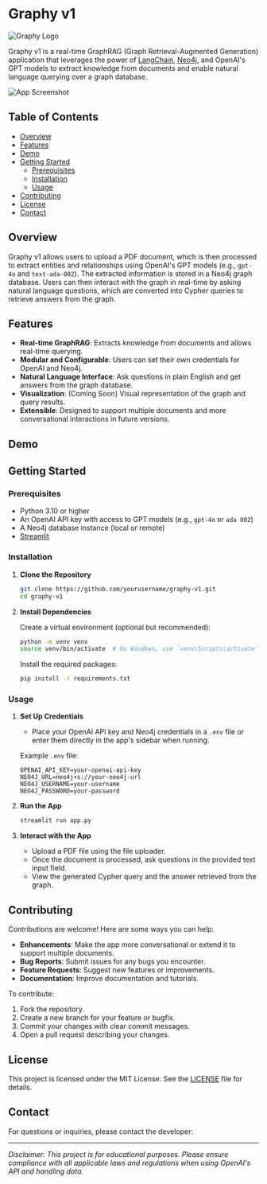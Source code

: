 # Graphy v1

![Graphy Logo](./logo.png)

Graphy v1 is a real-time GraphRAG (Graph Retrieval-Augmented Generation) application that leverages the power of [LangChain](https://python.langchain.com/), [Neo4j](https://neo4j.com/), and OpenAI's GPT models to extract knowledge from documents and enable natural language querying over a graph database.

![App Screenshot](./sct.png)

## Table of Contents

- [Overview](#overview)
- [Features](#features)
- [Demo](#demo)
- [Getting Started](#getting-started)
  - [Prerequisites](#prerequisites)
  - [Installation](#installation)
  - [Usage](#usage)
- [Contributing](#contributing)
- [License](#license)
- [Contact](#contact)

## Overview

Graphy v1 allows users to upload a PDF document, which is then processed to extract entities and relationships using OpenAI's GPT models (e.g., `gpt-4o` and `text-ada-002`). The extracted information is stored in a Neo4j graph database. Users can then interact with the graph in real-time by asking natural language questions, which are converted into Cypher queries to retrieve answers from the graph.

## Features

- **Real-time GraphRAG**: Extracts knowledge from documents and allows real-time querying.
- **Modular and Configurable**: Users can set their own credentials for OpenAI and Neo4j.
- **Natural Language Interface**: Ask questions in plain English and get answers from the graph database.
- **Visualization**: (Coming Soon) Visual representation of the graph and query results.
- **Extensible**: Designed to support multiple documents and more conversational interactions in future versions.

## Demo


## Getting Started

### Prerequisites

- Python 3.10 or higher
- An OpenAI API key with access to GPT models (e.g., `gpt-4o` or `ada 002`)
- A Neo4j database instance (local or remote)
- [Streamlit](https://streamlit.io/)

### Installation

1. **Clone the Repository**

   ```bash
   git clone https://github.com/yourusername/graphy-v1.git
   cd graphy-v1
   ```

2. **Install Dependencies**

   Create a virtual environment (optional but recommended):

   ```bash
   python -m venv venv
   source venv/bin/activate  # On Windows, use `venv\Scripts\activate`
   ```

   Install the required packages:

   ```bash
   pip install -r requirements.txt
   ```

### Usage

1. **Set Up Credentials**

   - Place your OpenAI API key and Neo4j credentials in a `.env` file or enter them directly in the app's sidebar when running.

   Example `.env` file:

   ```env
   OPENAI_API_KEY=your-openai-api-key
   NEO4J_URL=neo4j+s://your-neo4j-url
   NEO4J_USERNAME=your-username
   NEO4J_PASSWORD=your-password
   ```

2. **Run the App**

   ```bash
   streamlit run app.py
   ```

3. **Interact with the App**

   - Upload a PDF file using the file uploader.
   - Once the document is processed, ask questions in the provided text input field.
   - View the generated Cypher query and the answer retrieved from the graph.

## Contributing

Contributions are welcome! Here are some ways you can help:

- **Enhancements**: Make the app more conversational or extend it to support multiple documents.
- **Bug Reports**: Submit issues for any bugs you encounter.
- **Feature Requests**: Suggest new features or improvements.
- **Documentation**: Improve documentation and tutorials.

To contribute:

1. Fork the repository.
2. Create a new branch for your feature or bugfix.
3. Commit your changes with clear commit messages.
4. Open a pull request describing your changes.

## License

This project is licensed under the MIT License. See the [LICENSE](./LICENSE) file for details.

## Contact

For questions or inquiries, please contact the developer:


---

*Disclaimer: This project is for educational purposes. Please ensure compliance with all applicable laws and regulations when using OpenAI's API and handling data.*
